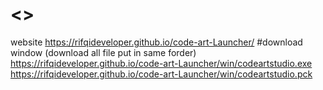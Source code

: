 # <>
website
https://rifqideveloper.github.io/code-art-Launcher/
#download window (download all file put in same forder)
  https://rifqideveloper.github.io/code-art-Launcher/win/codeartstudio.exe
  https://rifqideveloper.github.io/code-art-Launcher/win/codeartstudio.pck
